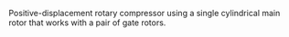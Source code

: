Positive-displacement rotary compressor using a single cylindrical main rotor that works with a pair of gate rotors.